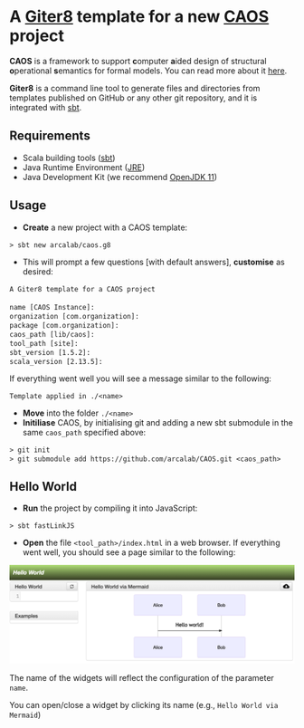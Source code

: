 # A [Giter8][g8] template for a new [CAOS][caos] project

**CAOS** is a framework to support **c**omputer **a**ided design of 
structural **o**perational **s**emantics for formal models. 
You can read more about it [here][caos].

**Giter8** is a command line tool to generate files and directories 
from templates published on GitHub or any other git repository, and 
it is integrated with [sbt](https://www.scala-sbt.org).

## Requirements

* Scala building tools ([sbt](https://www.scala-sbt.org))
* Java Runtime Environment ([JRE](https://www.java.com/en/download/))
* Java Development Kit (we recommend [OpenJDK 11](https://openjdk.java.net/projects/jdk/11/))
## Usage

* **Create** a new project with a CAOS template:

```shell
> sbt new arcalab/caos.g8
```
* This will prompt a few questions [with default answers], 
**customise** as desired:

```
A Giter8 template for a CAOS project 

name [CAOS Instance]: 
organization [com.organization]: 
package [com.organization]: 
caos_path [lib/caos]: 
tool_path [site]: 
sbt_version [1.5.2]: 
scala_version [2.13.5]:
```
If everything went well you will see a message similar to the following: 

``` 
Template applied in ./<name>
```
* **Move** into the folder `./<name>`
* **Initiliase** CAOS, by initialising git and adding a new sbt submodule in the same `caos_path` specified above:

```shell
> git init 
> git submodule add https://github.com/arcalab/CAOS.git <caos_path>
```
[g8]: http://www.foundweekends.org/giter8/
[caos]: https://github.com/arcalab/caos

## Hello World 

* **Run** the project by compiling it into JavaScript: 
```shell 
> sbt fastLinkJS
```
* **Open** the file `<tool_path>/index.html` in a web browser. 
If everything went well, you should see a page similar to the following:

![Hello World](img/helloworld.png)

The name of the widgets will reflect the configuration of the parameter `name`.

You can open/close a widget by clicking its name (e.g., `Hello World via Mermaid`) 

